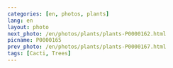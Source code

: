 ```yaml
---
categories: [en, photos, plants]
lang: en
layout: photo
next_photo: /en/photos/plants/plants-P0000162.html
picname: P0000165
prev_photo: /en/photos/plants/plants-P0000167.html
tags: [Cacti, Trees]
---
```

